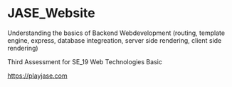 # JASE_Website


Understanding the basics of Backend Webdevelopment (routing, template engine, express, database integreation, server side rendering, client side rendering)

Third Assessment for SE_19 Web Technologies Basic 


https://playjase.com
